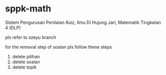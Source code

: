 # sppk-math
Sistem Pengurusan Penilaian Kuiz, Ilmu Di Hujung Jari, Matematik Tingkatan 4 (DLP)



pls refer to szeyu branch



for the removal step of soalan pls follow these steps
1) delete pilihan
2) delete soalan
3) delete topik


